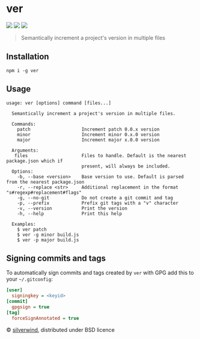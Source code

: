 # ver
[![](https://img.shields.io/npm/v/ver.svg?style=flat)](https://www.npmjs.org/package/ver) [![](https://img.shields.io/npm/dm/ver.svg)](https://www.npmjs.org/package/ver) [![](https://api.travis-ci.org/silverwind/ver.svg?style=flat)](https://travis-ci.org/silverwind/ver)

> Semantically increment a project's version in multiple files

## Installation
```
npm i -g ver
```

## Usage
```
usage: ver [options] command [files...]

  Semantically increment a project's version in multiple files.

  Commands:
    patch                   Increment patch 0.0.x version
    minor                   Increment minor 0.x.0 version
    major                   Increment major x.0.0 version

  Arguments:
   files                    Files to handle. Default is the nearest package.json which if
                            present, will always be included.
  Options:
    -b, --base <version>    Base version to use. Default is parsed from the nearest package.json
    -r, --replace <str>     Additional replacement in the format "s#regexp#replacement#flags"
    -g, --no-git            Do not create a git commit and tag
    -p, --prefix            Prefix git tags with a "v" character
    -v, --version           Print the version
    -h, --help              Print this help

  Examples:
    $ ver patch
    $ ver -g minor build.js
    $ ver -p major build.js
```

## Signing commits and tags

To automatically sign commits and tags created by `ver` with GPG add this to your `~/.gitconfig`:

``` ini
[user]
  signingkey = <keyid>
[commit]
  gpgsign = true
[tag]
  forceSignAnnotated = true
```

© [silverwind](https://github.com/silverwind), distributed under BSD licence
